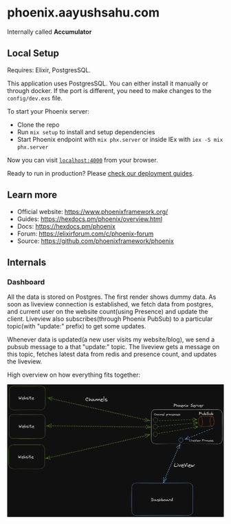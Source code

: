# phoenix.aayushsahu.com

Internally called **Accumulator**

## Local Setup

Requires: Elixir, PostgresSQL.

This application uses PostgresSQL. You can either install it manually or through docker. If the port is different, you need to make changes to the `config/dev.exs` file.

To start your Phoenix server:

- Clone the repo
- Run `mix setup` to install and setup dependencies
- Start Phoenix endpoint with `mix phx.server` or inside IEx with `iex -S mix phx.server`

Now you can visit [`localhost:4000`](http://localhost:4000) from your browser.

Ready to run in production? Please [check our deployment guides](https://hexdocs.pm/phoenix/deployment.html).

## Learn more

- Official website: https://www.phoenixframework.org/
- Guides: https://hexdocs.pm/phoenix/overview.html
- Docs: https://hexdocs.pm/phoenix
- Forum: https://elixirforum.com/c/phoenix-forum
- Source: https://github.com/phoenixframework/phoenix

## Internals

### Dashboard

All the data is stored on Postgres. The first render shows dummy data. As soon as liveview connection is established, we fetch data from postgres, and current user on the website count(using Presence) and update the client. Liveview also subscribes(through Phoenix PubSub) to a particular topic(with "update:" prefix) to get some updates.

Whenever data is updated(a new user visits my website/blog), we send a pubsub message to a that "update:<topic>" topic. The liveview gets a message on this topic, fetches latest data from redis and presence count, and updates the liveview.

High overview on how everything fits together:

![Illustration](dashboard-working.png)
